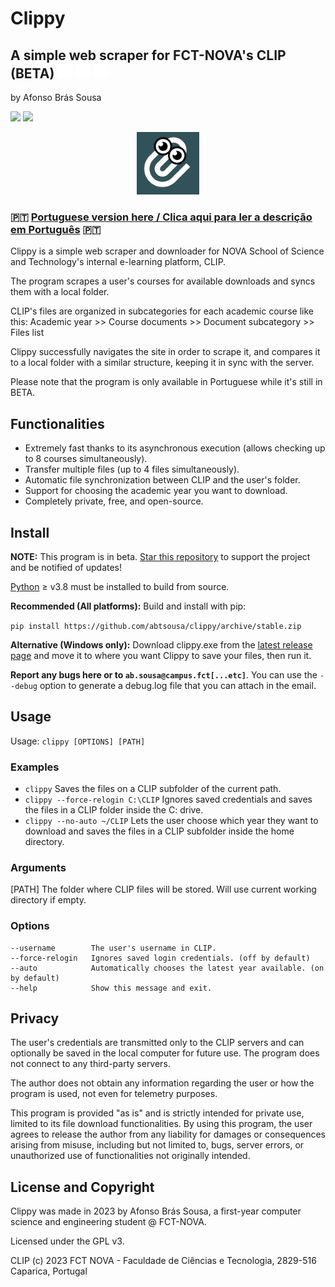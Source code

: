 #  Clippy
## A simple web scraper for FCT-NOVA's CLIP (BETA) <img src="/etc/Apple-256.png" width="24"> <img src="/etc/Linux-256.png" width="24"> <img src="/etc/Windows-8-256.png" width="24">
by Afonso Brás Sousa

[![](https://img.shields.io/github/stars/abtsousa/clippy)](https://github.com/abtsousa/clippy/stargazers) [![](https://img.shields.io/github/license/abtsousa/clippy)](https://github.com/abtsousa/clippy/blob/master/LICENSE)

<p align="center">
    <img src="clippy.png" style="width: 100px" alt="NOVA Clippy logo">
</p>

### 🇵🇹 [Portuguese version here / Clica aqui para ler a descrição em Português](README-pt.md) 🇵🇹

Clippy is a simple web scraper and downloader for NOVA School of Science and Technology's internal e-learning platform, CLIP.

The program scrapes a user's courses for available downloads and syncs them with a local folder.

CLIP's files are organized in subcategories for each academic course like this:
Academic year >> Course documents >> Document subcategory >> Files list

Clippy successfully navigates the site in order to scrape it, and compares it to a local folder with a similar structure, keeping it in sync with the server.

Please note that the program is only available in Portuguese while it's still in BETA.

## Functionalities
- Extremely fast thanks to its asynchronous execution (allows checking up to 8 courses simultaneously).
- Transfer multiple files (up to 4 files simultaneously).
- Automatic file synchronization between CLIP and the user's folder.
- Support for choosing the academic year you want to download.
- Completely private, free, and open-source.

## Install

**NOTE:** This program is in beta. [Star this repository](https://github.com/abtsousa/clippy/stargazers) to support the project and be notified of updates!

[Python](https://www.python.org/downloads/) ≥ v3.8 must be installed to build from source.

**Recommended (All platforms):** Build and install with pip:

```pip install https://github.com/abtsousa/clippy/archive/stable.zip```

**Alternative (Windows only):** Download clippy.exe from the [latest release page](https://github.com/abtsousa/clippy/releases/latest) and move it to where you want Clippy to save your files, then run it.

**Report any bugs here or to `ab.sousa@campus.fct[...etc]`**. You can use the `--debug` option to generate a debug.log file that you can attach in the email.

## Usage

Usage: `clippy [OPTIONS] [PATH]`

### Examples

- `clippy` Saves the files on a CLIP subfolder of the current path.
- `clippy --force-relogin C:\CLIP` Ignores saved credentials and saves the files in a CLIP folder inside the C: drive.
- `clippy --no-auto ~/CLIP` Lets the user choose which year they want to download and saves the files in a CLIP subfolder inside the home directory.

### Arguments

[PATH]  The folder where CLIP files will be stored. Will use current working directory if empty.

### Options

```text
--username        The user's username in CLIP.
--force-relogin   Ignores saved login credentials. (off by default)
--auto            Automatically chooses the latest year available. (on by default)
--help            Show this message and exit.
```

## Privacy

The user's credentials are transmitted only to the CLIP servers and can optionally be saved in the local computer for future use. The program does not connect to any third-party servers.

The author does not obtain any information regarding the user or how the program is used, not even for telemetry purposes.

This program is provided "as is" and is strictly intended for private use, limited to its file download functionalities. By using this program, the user agrees to release the author from any liability for damages or consequences arising from misuse, including but not limited to, bugs, server errors, or unauthorized use of functionalities not originally intended.

## License and Copyright

Clippy was made in 2023 by Afonso Brás Sousa, a first-year computer science and engineering student @ FCT-NOVA.

Licensed under the GPL v3.

CLIP (c) 2023 FCT NOVA - Faculdade de Ciências e Tecnologia, 2829-516 Caparica, Portugal
